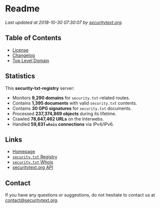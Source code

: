 # Readme

_Last updated at 2018-10-30 07:30:07 by [securitytext.org](https://securitytext.org)._

## Table of Contents

* [License](LICENSE.md)
* [Changelog](CHANGELOG.md)
* [Top Level Domain](TLD.md)

## Statistics

This **security-txt-registry** server:

* Monitors **9,290 domains** for `security.txt`-related routes.
* Contains **1,395 documents** with valid `security.txt` contents.
* Contains **30 GPG signatures** for `security.txt` documents.
* Processed **237,374,869 objects** during its lifetime.
* Crawled **78,647,462 URLs** on the Interwebs.
* Handled **59,831 `whois` connections** via IPv4/IPv6.

## Links

* [Homepage](https://securitytext.org)
* [`security.txt` Registry](https://registry.securitytext.org)
* [`security.txt` Whois](https://whois.securitytext.org)
* [securitytext.org API](https://registry.securitytext.org)

## Contact

If you have any questions or suggestions, do not hesitate to contact us at contact@securitytext.org.
